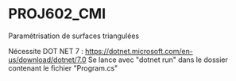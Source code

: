 # PROJ602_CMI
Paramétrisation de surfaces triangulées

Nécessite DOT NET 7 : https://dotnet.microsoft.com/en-us/download/dotnet/7.0
Se lance avec "dotnet run" dans le dossier contenant le fichier "Program.cs"
